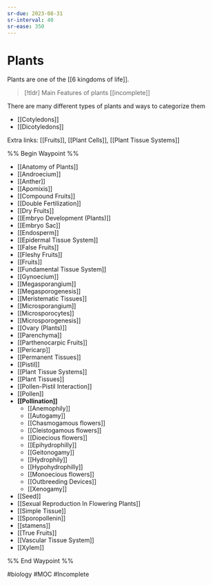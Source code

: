 ```yaml
---
sr-due: 2023-08-31
sr-interval: 40
sr-ease: 350
---
```

# Plants
Plants are one of the [[6 kingdoms of life]].

> [!tldr] Main Features of plants
>  [[incomplete]]

There are many different types of plants and ways to categorize them
- [[Cotyledons]]
- [[Dicotyledons]]

Extra links: [[Fruits]], [[Plant Cells]], [[Plant Tissue Systems]]

%% Begin Waypoint %%
- [[Anatomy of Plants]]
- [[Androecium]]
- [[Anther]]
- [[Apomixis]]
- [[Compound Fruits]]
- [[Double Fertilization]]
- [[Dry Fruits]]
- [[Embryo Development (Plants)]]
- [[Embryo Sac]]
- [[Endosperm]]
- [[Epidermal Tissue System]]
- [[False Fruits]]
- [[Fleshy Fruits]]
- [[Fruits]]
- [[Fundamental Tissue System]]
- [[Gynoecium]]
- [[Megasporangium]]
- [[Megasporogenesis]]
- [[Meristematic Tissues]]
- [[Microsporangium]]
- [[Microsporocytes]]
- [[Microsporogenesis]]
- [[Ovary (Plants)]]
- [[Parenchyma]]
- [[Parthenocarpic Fruits]]
- [[Pericarp]]
- [[Permanent Tissues]]
- [[Pistil]]
- [[Plant Tissue Systems]]
- [[Plant Tissues]]
- [[Pollen-Pistil Interaction]]
- [[Pollen]]
- **[[Pollination]]**
	- [[Anemophily]]
	- [[Autogamy]]
	- [[Chasmogamous flowers]]
	- [[Cleistogamous flowers]]
	- [[Dioecious flowers]]
	- [[Epihydrophilly]]
	- [[Geitonogamy]]
	- [[Hydrophily]]
	- [[Hypohydrophilly]]
	- [[Monoecious flowers]]
	- [[Outbreeding Devices]]
	- [[Xenogamy]]
- [[Seed]]
- [[Sexual Reproduction In Flowering Plants]]
- [[Simple Tissue]]
- [[Sporopollenin]]
- [[stamens]]
- [[True Fruits]]
- [[Vascular Tissue System]]
- [[Xylem]]

%% End Waypoint %%

#biology #MOC #Incomplete 